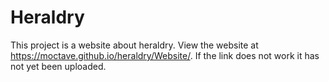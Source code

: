 # Heraldry
This project is a website about heraldry. View the website at https://moctave.github.io/heraldry/Website/. If the link does not work it has not yet been uploaded.
